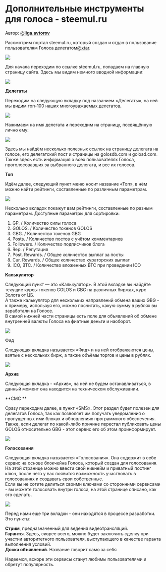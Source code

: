 # Дополнительные инструменты для голоса - steemul.ru

Автор: [@**liga.avtorov**](https://golos.io/@liga.avtorov)

Рассмотрим портал steemul.ru, который создан и отдан в пользование пользователям Голоса делегатом[@xtar](https://golos.io/@xtar).

![](https://imgp.golos.io/0x0/http://storage7.static.itmages.ru/i/17/0912/h_1505213814_8433615_bf580e3526.png)

Для начала переходим по ссылке steemul.ru, попадаем на главную страницу сайта. Здесь мы видим немного вводной информации:

![](https://imgp.golos.io/0x0/http://storage4.static.itmages.ru/i/17/0912/h_1505209703_4357588_b72ef41129.png)

**Делегаты**

Переходим на следующую вкладку под названием «Делегаты», на ней мы видим топ-100 наших многоуважаемых делегатов.

![](https://imgp.golos.io/0x0/http://storage4.static.itmages.ru/i/17/0912/h_1505209703_7017874_7fc8836c3c.png)

Нажимаем на имя делегата и переходим на страницу, посвящённую лично ему:

![](https://imgp.golos.io/0x0/http://storage4.static.itmages.ru/i/17/0912/h_1505209703_7027324_97010ff720.png)

Здесь мы найдём несколько полезных ссылок на страницу делегата на голосе, его делегатский пост и страницы на golosdb.com и golosd.com. Также здесь есть информация о всех пользователях Голоса, проголосовавших за выбранного делегата, и вес их голосов.

**Топ**

Идём далее, следующий пункт меню носит название «Топ», в нём можно найти рейтинги, составленные по различным параметрам.

![](https://imgp.golos.io/0x0/http://storage5.static.itmages.ru/i/17/0912/h_1505209704_5916983_c854983013.png)

Несколько вкладок покажут вам рейтинги, составленные по разным параметрам. Доступные параметры для сортировки:

1. GP. / Количество силы голоса
2. GOLOS. / Количество токенов GOLOS
3. GBG. / Количество токенов GBG
4. Posts. / Количество постов с учётом комментариев
5. Followers. / Количество подписчиков блога
6. Rep. / Репутация
7. Post. Rewards. / Общее количество выплат за посты
8. Cur. Rewards. / Общее количество кураторских выплат
9. ICO, BTC. / Количество вложенных BTC при проведении ICO

**Калькулятор**

Следующий пункт — это «Калькулятор». В этой вкладке вы найдёте текущие курсы токенов GOLOS и GBG на различных биржах, курс Золота от ЦБ.  
А также калькулятор для нескольких направлений обмена ваших GBG - к примеру, используя его, можно посчитать, какую сумму в рублях вы заработали на Голосе.  
В самой нижней части страницы есть поле для объявлений об обмене внутренней валюты Голоса на фиатные деньги и наоборот.

![](https://imgp.golos.io/0x0/http://storage5.static.itmages.ru/i/17/0912/h_1505209704_5255826_c64875842c.png)

Фид

Следующая вкладка называется «Фид» и на ней отображаются цены, взятые с нескольких бирж, а также объёмы торгов и цены в рублях.

![](https://imgp.golos.io/0x0/http://storage5.static.itmages.ru/i/17/0912/h_1505209704_1077769_f55d4b3a26.png)

**Архив**

Следующая вкладка - «Архив», на ней не будем останавливаться, в данный момент она находится на техническом обслуживании.

\*\*СМС \*\*

Сразу переходим далее, в пункт «SMS». Этот раздел будет полезен для делегатов Голоса, так как позволяет им получать уведомления о пропущенных ими блоках и обновлениях программного обеспечения. Также, если делегат по какой-либо причине перестал публиковать цены GOLOS относительно GBG - этот сервис его об этом проинформирует.

![](https://imgp.golos.io/0x0/http://storage6.static.itmages.ru/i/17/0912/h_1505209705_3523989_d61fc490ab.png)

**Голосования**

Следующая вкладка называется «Голосования». Она содержит в себе сервис на основе блокчейна Голоса, который создан для голосования. На этой странице можно ввести свой никнейм и приватный постинг ключ, после чего у вас появится возможность участвовать в голосованиях и создавать свои собственные.  
Если вы не хотите делиться своими ключами со сторонними сервисами - вы можете голосовать внутри голоса, на этой странице описано, как это сделать.

![](https://imgp.golos.io/0x0/http://storage6.static.itmages.ru/i/17/0912/h_1505209705_8295789_b38d457a70.png)

Перед нами еще три вкладки - они находятся в процессе разработки. Это пункты:

**Стрим**, предназначенный для ведения видеотрансляций.  
**Гаранты**. Здесь, скорее всего, можно будет заключить сделку при участии авторитетного пользователя, выступающего в качестве гаранта выполнения условий.  
**Доска объявлений**. Название говорит само за себя

Надеемся, вскоре эти сервисы станут любимы пользователями и обретут популярность.

